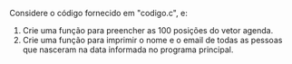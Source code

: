 Considere o código fornecido em "codigo.c", e:

1. Crie uma função para preencher as 100 posições do vetor agenda.
2. Crie uma função para imprimir o nome e o email de todas as pessoas que nasceram na data informada no programa principal.
